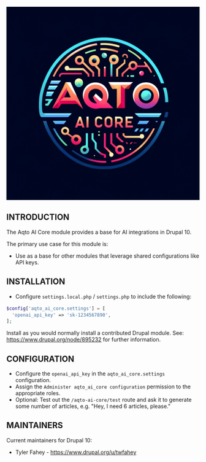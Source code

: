 ![Aqto AI Core](logo.webp)

## INTRODUCTION

The Aqto AI Core module provides a base for AI integrations in Drupal 10.

The primary use case for this module is:

- Use as a base for other modules that leverage shared configurations like API keys.


## INSTALLATION

- Configure `settings.local.php` / `settings.php` to include the following:

```php
$config['aqto_ai_core.settings'] = [
  'openai_api_key' => 'sk-1234567890',
];
```

Install as you would normally install a contributed Drupal module.
See: https://www.drupal.org/node/895232 for further information.

## CONFIGURATION
- Configure the `openai_api_key` in the `aqto_ai_core.settings` configuration.
- Assign the `Administer aqto_ai_core configuration` permission to the appropriate roles.
- Optional: Test out the `/aqto-ai-core/test` route and ask it to generate some number of articles, e.g. "Hey, I need 6 articles, please."

## MAINTAINERS

Current maintainers for Drupal 10:

- Tyler Fahey - https://www.drupal.org/u/twfahey

